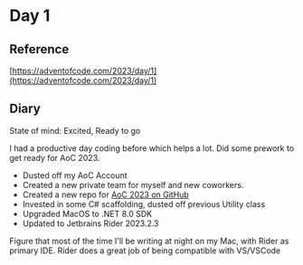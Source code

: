 # Day 1

## Reference
[https://adventofcode.com/2023/day/1](https://adventofcode.com/2023/day/1)

## Diary
State of mind: Excited, Ready to go

I had a productive day coding before which helps a lot.  Did some prework to get ready for AoC 2023.

- Dusted off my AoC Account
- Created a new private team for myself and new coworkers.
- Created a new repo for [AoC 2023 on GitHub](https://github.com/stephbu/aoc2023)
- Invested in some C# scaffolding, dusted off previous Utility class
- Upgraded MacOS to .NET 8.0 SDK
- Updated to Jetbrains Rider 2023.2.3

Figure that most of the time I'll be writing at night on my Mac, with Rider as primary IDE.
Rider does a great job of being compatible with VS/VSCode